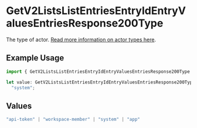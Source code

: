 # GetV2ListsListEntriesEntryIdEntryValuesEntriesResponse200Type

The type of actor. [Read more information on actor types here](/docs/actors).

## Example Usage

```typescript
import { GetV2ListsListEntriesEntryIdEntryValuesEntriesResponse200Type } from "attio-js/models/operations";

let value: GetV2ListsListEntriesEntryIdEntryValuesEntriesResponse200Type =
  "system";
```

## Values

```typescript
"api-token" | "workspace-member" | "system" | "app"
```